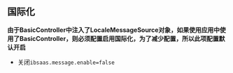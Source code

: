 ## 国际化
**由于BasicController中注入了LocaleMessageSource对象，如果使用应用中使用了BasicController，则必须配置启用国际化，为了减少配置，所以此项配置默认开启**

- 关闭`ibsaas.message.enable=false`